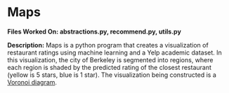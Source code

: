 # Maps
<strong>Files Worked On: abstractions.py, recommend.py, utils.py</strong>

<strong>Description:</strong> Maps is a python program that creates a visualization of restaurant ratings using machine learning and a Yelp academic dataset. In this visualization, the city of Berkeley is segmented into regions, where each region is shaded by the predicted rating of the closest restaurant (yellow is 5 stars, blue is 1 star). The visualization being constructed is a <a href="https://en.wikipedia.org/wiki/Voronoi_diagram">Voronoi diagram</a>.
